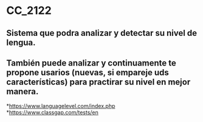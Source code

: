 # CC_2122
## Sistema que podra analizar y detectar su nivel de lengua.

## También puede analizar y continuamente te propone usarios (nuevas, si empareje uds características) para practirar su nivel en mejor manera.
*https://www.languagelevel.com/index.php
*https://www.classgap.com/tests/en
